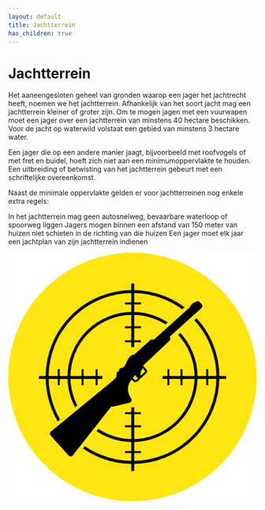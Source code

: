 ```yaml
---
layout: default
title: Jachtterrein
has_children: true
---
```


# Jachtterrein

Het aaneengesloten geheel van gronden waarop een jager het jachtrecht heeft, noemen we het jachtterrein. Afhankelijk van het soort jacht mag een jachtterrein kleiner of groter zijn. Om te mogen jagen met een vuurwapen moet een jager over een jachtterrein van minstens 40 hectare beschikken. Voor de jacht op waterwild volstaat een gebied van minstens 3 hectare water.

Een jager die op een andere manier jaagt, bijvoorbeeld met roofvogels of met fret en buidel, hoeft zich niet aan een minimumoppervlakte te houden. Een uitbreiding of betwisting van het jachtterrein gebeurt met een schriftelijke overeenkomst. 

Naast de minimale oppervlakte gelden er voor jachtterreinen nog enkele extra regels:

In het jachtterrein mag geen autosnelweg, bevaarbare waterloop of spoorweg liggen
Jagers mogen binnen een afstand van 150 meter van huizen niet schieten in de richting van die huizen
Een jager moet elk jaar een jachtplan van zijn jachtterrein indienen

![alt text](image.png)